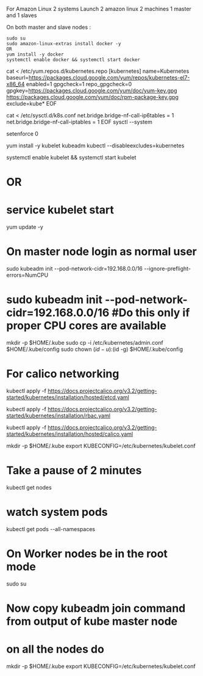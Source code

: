 

For Amazon Linux 2 systems
Launch 2 amazon linux 2 machines
1 master and 1 slaves

On both master and slave nodes :

    sudo su 
    sudo amazon-linux-extras install docker -y
    OR 
    yum install -y docker
    systemctl enable docker && systemctl start docker



cat <<EOF > /etc/yum.repos.d/kubernetes.repo
[kubernetes]
name=Kubernetes
baseurl=https://packages.cloud.google.com/yum/repos/kubernetes-el7-x86_64
enabled=1
gpgcheck=1
repo_gpgcheck=0
gpgkey=https://packages.cloud.google.com/yum/doc/yum-key.gpg https://packages.cloud.google.com/yum/doc/rpm-package-key.gpg
exclude=kube*
EOF

cat <<EOF >  /etc/sysctl.d/k8s.conf
net.bridge.bridge-nf-call-ip6tables = 1
net.bridge.bridge-nf-call-iptables = 1
EOF
sysctl --system

setenforce 0


yum install -y kubelet kubeadm kubectl --disableexcludes=kubernetes

systemctl enable kubelet && systemctl start kubelet
# OR
# service kubelet start 

yum update -y

# On master node login as normal user 
sudo kubeadm init --pod-network-cidr=192.168.0.0/16 --ignore-preflight-errors=NumCPU
#  sudo kubeadm init --pod-network-cidr=192.168.0.0/16 #Do this only if proper CPU cores are available
mkdir -p $HOME/.kube
sudo cp -i /etc/kubernetes/admin.conf $HOME/.kube/config
sudo chown $(id -u):$(id -g) $HOME/.kube/config

# For calico networking
kubectl apply -f https://docs.projectcalico.org/v3.2/getting-started/kubernetes/installation/hosted/etcd.yaml

kubectl apply -f https://docs.projectcalico.org/v3.2/getting-started/kubernetes/installation/rbac.yaml

kubectl apply -f https://docs.projectcalico.org/v3.2/getting-started/kubernetes/installation/hosted/calico.yaml


mkdir -p $HOME/.kube
export KUBECONFIG=/etc/kubernetes/kubelet.conf

# Take a pause of 2 minutes
kubectl get nodes

# watch system pods
kubectl get pods --all-namespaces

# On Worker nodes be in the root mode

sudo su
# Now copy kubeadm join command from output of kube master node 

# on all the nodes do 

mkdir -p $HOME/.kube
export KUBECONFIG=/etc/kubernetes/kubelet.conf
